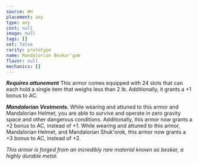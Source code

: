 ```yaml
---
source: WH
placement: any
type: any
cost: null
image: null
tags: []
set: false
rarity: prototype
name: Mandalorian Beskar'gam
flavor: null
mechanics: []
---
```

_**Requires attunement**_
This armor comes equipped with 24 slots that can each hold a single item that weighs less than 2 lb. Additionally, it grants a +1 bonus to AC.

***Mandalorian Vestments.*** While wearing and attuned to this armor and Mandalorian Helmet, you are able to survive and operate in zero gravity space and other dangerous conditions. Additionally, this armor now grants a +2 bonus to AC, instead of +1. While wearing and attuned to this armor, Mandalorian Helmet, and Mandalorian Shuk'orok, this armor now grants a +3 bonus to AC, instead of +2.

_This armor is forged from an incredibly rare material known as beskar, a highly durable metal._